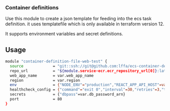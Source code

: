 ### Container definitions

Use this module to create a json template for feeding into the ecs task definition. it uses templatefile which is only available in terraform version 12.

It supports environment variables and secret definitions.

## Usage

````bash
module "container-definition-file-web-test" {
  source             = "git::ssh://git@github.com:lffa/ecs-container-definitions.git?ref=master"
  repo_url           = "${module.service-ecr.ecr_repository_url[0]}:latest"
  web_app_name       = var.web_app_name
  region             = var.region
  env                = {"NODE_ENV"="production","REACT_APP_API_HOST"=var.api_endpoint}
  healthcheck_config = {"command"="exit 0","interval"=30,"retries"=3,"timeout"=5}
  secrets            = {"dbpass"=var.db_password_arn}
  port               = 80
}
````
